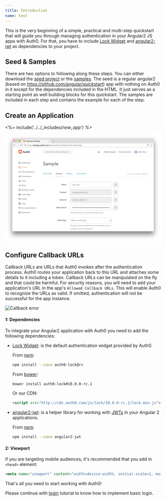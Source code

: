 ```yaml
---
title: Introduction
name: test
---
```


This is the very beginning of a simple, practical and multi-step quickstart that will guide you through managing authentication in your Angular2 JS apps with Auth0. For that, you have to include
[Lock Widget](https://github.com/auth0/lock) and [angular2-jwt](https://github.com/auth0/angular2-jwt) as dependencies to your project.

## Seed & Samples

There are two options to following along these steps. You can either download the [seed project](https://github.com/auth0-samples/auth0-angularjs2-systemjs-sample/tree/master/00-Starter-Seed) or the [samples](https://github.com/auth0-samples/auth0-angularjs2-systemjs-sample). The seed is a regular angular2 (based on https://github.com/angular/quickstart) app with nothing on Auth0 in it except for the dependencies included in the HTML. It just serves as a starting point as well building blocks for this quickstart. The samples are included in each step and contains the example for each of the step.

## Create an Application

<%= include('../../_includes/_new_app') %>_

![App Dashboard](/media/articles/angularjs/app_dashboard.png)


## Configure Callback URLs

Callback URLs are URLs that Auth0 invokes after the authentication process. Auth0 routes your application back to this URL and attaches some details to it including a token. Callback URLs can be manipulated on the fly and that could be harmful. For security reasons, you will need to add your application's URL in the app's `Allowed Callback URLs`. This will enable Auth0 to recognize the URLs as valid. If omitted, authentication will not be successful for the app instance.

![Callback error](/media/articles/angularjs/callback_error2.png)

#### 1: Dependencies
To integrate your Angular2 application with Auth0 you need to add the following dependencies:

- [Lock Widget](https://github.com/auth0/lock): is the default authentication widget provided by Auth0.

    From [npm](https://npmjs.org):

    ```sh
    npm install --save auth0-lock@rc
    ```

    From [bower](http://bower.io):

    ```sh
    bower install auth0-lock#10.0.0-rc.1
    ```

    Or our CDN:

    ```html
    <script src="http://cdn.auth0.com/js/lock/10.0.0-rc.1/lock.min.js"></script>
    ```

- [angular2-jwt](https://github.com/auth0/angular2-jwt): is a helper library for working with [JWTs](http://jwt.io/introduction) in your Angular 2 applications.

    From [npm](https://npmjs.org):

    ```sh
    npm install --save angular2-jwt
    ```

#### 2: Viewport

If you are targeting mobile audiences, it's recommended that you add in `<head>` element:

```html
<meta name="viewport" content="width=device-width, initial-scale=1, maximum-scale=1, user-scalable=0"/>
```


That's all you need to start working with Auth0!

Please continue with [login](/quickstart/spa/angular2/01-login) tutorial to know how to implement basic login.
